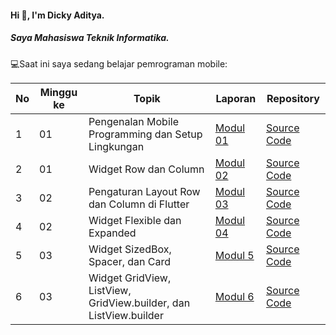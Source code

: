 #### Hi 👋, I'm Dicky Aditya. 
##### Saya Mahasiswa Teknik Informatika.

💻Saat ini saya sedang belajar pemrograman mobile:

| No  | Minggu ke | Topik  | Laporan | Repository |
| ------------ | ------------ | ------------ | ------------ | ------------ |
|  1 | 01  | Pengenalan Mobile Programming dan Setup Lingkungan  | [Modul 01](https://docs.google.com/document/d/1aVRJTNYvTpJY1oBlYQX1pxzbSQFfJ98n/edit?usp=sharing&ouid=104944616880503288967&rtpof=true&sd=true "Modul 01") | [Source Code](https://github.com/dickadty/modul1-mobile "Repository") |
|  2 | 01  | Widget Row dan Column | [Modul 02](https://docs.google.com/document/d/1bAyuU6jrKHtkA4Xj5qt7JtetDfKI22JQ/edit?usp=sharing&ouid=104944616880503288967&rtpof=true&sd=true "Modul 02")| [Source Code](https://github.com/dickadty/modul2-mobile "Repository") |
|  3 | 02  | Pengaturan Layout Row dan Column di Flutter  | [Modul 03](https://docs.google.com/document/d/1xG5zvKOgwrAXow-jxBnv22rApHQjhqTO/edit?usp=sharing&ouid=104944616880503288967&rtpof=true&sd=true "Modul 03")| [Source Code](https://github.com/dickadty/modul3-mobile "Repository") |
|  4 | 02  | Widget Flexible dan Expanded  | [Modul 04](https://docs.google.com/document/d/11raVMCJFUIHBD0Df23qXv1r68YZ6I8C1/edit?usp=sharing&ouid=104944616880503288967&rtpof=true&sd=true "Modul 04")| [Source Code](https://github.com/dickadty/modul4-mobile "Repository") |
|  5 | 03  | Widget SizedBox, Spacer, dan Card | [Modul 5](https://docs.google.com/document/d/1QASdpT6gGDft_BWNlx_1Y4iTXQ7GsmPk/edit "Modul 04")| [Source Code](https://github.com/dickadty/modul1-mobile "Repository") |
|  6 | 03 | Widget GridView, ListView, GridView.builder, dan ListView.builder | [Modul 6](https://docs.google.com/document/d/1j8j5wVyMXLeLtnSF74SYOa3dAqPa4Xtu/edit "Modul 06")| [Source Code](https://github.com/dickadty/modul6-mobile "Repository") |


